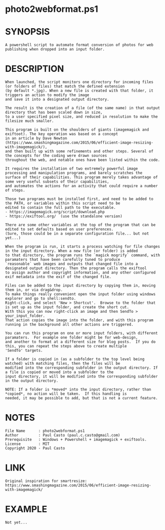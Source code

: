 # photo2webformat.ps1

# SYNOPSIS
    A powershell script to automate format conversion of photos for web publishing when dropped into an input folder.
 # DESCRIPTION
    When launched, the script monitors one directory for incoming files (or folders of files) that match the defined extension
    (by default *.jpg). When a new file is created with that folder, it triggers an action to modify the image
    and save it into a designated output directory.

    The result is the creation of a file (of the same name) in that output directory that has been scaled down in size, 
    to a user specified pixel size, and reduced in resolution to make the filesize much smaller.

    This program is built on the shoulders of giants (imagemagick and exiftoot). The key operation was based on a concept 
    in an article by Dave Newton (https://www.smashingmagazine.com/2015/06/efficient-image-resizing-with-imagemagick/), 
    and then built up with some refinements and other steps. Several of the concepts for the coding were drawn sources 
    throughout the web, and notable ones have been listed within the code.

    It requires the installation of two extremely powerful image processing and manipulation programs, and barely scratches the 
    surface of their capabilities. This program merely takes advantage of some very useful subsets of their capabilities, 
    and automates the actions for an activity that could require a number of steps.

    Those two programs must be installed first, and need to be added to the PATH, or variables within this script need to be 
    edited to contain the full path to the executable.
    - https://imagemagick.org/script/download.php
    - https://exiftool.org/  (use the standalone version)

    There are some other variables at the top of the program that can be edited to set defaults based on user preferences.
    (Sure, those could be in a separate configuration file... but not yet...)

    When the program is run, it starts a process watching for file changes in the input directory. When a new file (or folder) is added
    to that directory, the program runs the `magick mogrify` command, with paramaters that have been carefully tuned to produce 
    `reasonable` web images and outputs that changed file into a designated output directory. Then the program calls the exiftool
    to assign author and copyright information, and any other configured exif metadata into the exif of the changed file.

    Files can be added to the input directory by copying them in, moving them in, or via drag&drop. 
    To make things really convenient open the input folder using windows explorer and go to shell:sendto.  
    Right-click, and select 'New > Shortcut'.  Browse to the folder that is set up as the input folder, and create the short cut.
    With this you can now right-click an image and then SendTo > your_input_folder.
    That action copies the image into the folder, and with this program running in the background all other actions are triggered.

    You can run this program on one or more input folders, with different paramaters.  For example one folder might be for web-design,
    and another to format at a different size for blog posts.  If you do this, you can repeat the steps above to create multiple 
    'SendTo' targets.

    If a folder is copied in (as a subfolder to the top level being watched) with matching files, then the files will be 
    modified into the corresponding subfolder in the output directory. If a file is copied or moved into a subfolder to the
    input directory, it will be modified into the corresponding subfolder in the output directory.

    NOTE: If a folder is *moved* into the input directory, rather than *copied*, no action will be taken.  If this handling is 
    needed, it may be possible to add, but that is not a current feature.

# NOTES
    File Name      : photo2webformat.ps1
    Author         : Paul Casto (paul.c.casto@gmail.com)
    Prerequisite   : Windows + Powershell + imagemagick + exiftools.
    License        : MIT
    Copyright 2020 - Paul Casto
# LINK
    Original inspiration for smartresize: https://www.smashingmagazine.com/2015/06/efficient-image-resizing-with-imagemagick/

# EXAMPLE
    Not yet...
